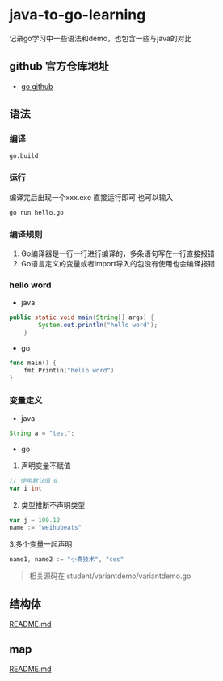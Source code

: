 # java-to-go-learning
记录go学习中一些语法和demo，也包含一些与java的对比

## github 官方仓库地址
- [go github](https://github.com/golang/go)

## 语法

### 编译
```shell
go.build
```
### 运行
编译完后出现一个xxx.exe
直接运行即可
也可以输入
```shell
go run hello.go
```

### 编译规则
1. Go编译器是一行一行进行编译的，多条语句写在一行直接报错
2. Go语言定义的变量或者import导入的包没有使用也会编译报错

### hello word

- java
```java
public static void main(String[] args) {
        System.out.println("hello word");
    }
```

- go
```go
func main() {
	fmt.Println("hello word")
}
```


### 变量定义

- java
```java
String a = "test";
```

- go 
1. 声明变量不赋值
```go
// 使用默认值 0
var i int
```
2. 类型推断不声明类型
```go
var j = 100.12
name := "weihubeats"
```
3.多个变量一起声明
```go
name1, name2 := "小奏技术", "ces"
```
> 相关源码在 student/variantdemo/variantdemo.go



## 结构体
[README.md](student%2Fstruct-demo%2FREADME.md)

## map
[README.md](student%2Fmap-demo%2FREADME.md)